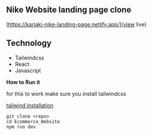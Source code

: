 ## Nike Website landing page clone

[https://kariaki-nike-landing-page.netlify.app/](view live)

## Technology

- Tailwindcss
- React
- Javascript

**How to Run it**

for this to work make sure you install tailwindcss

[tailwind installation](https://tailwindcss.com/docs/installation)

```
git clone <repo>
cd Ecommerce_Website
npm run dev
```

